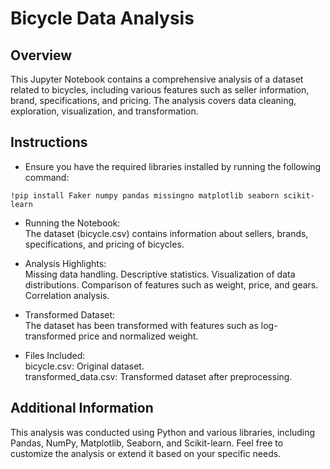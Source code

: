 # Bicycle Data Analysis

## Overview
This Jupyter Notebook contains a comprehensive analysis of a dataset related to bicycles, including various features such as seller information, brand, specifications, and pricing. The analysis covers data cleaning, exploration, visualization, and transformation.

## Instructions
* Ensure you have the required libraries installed by running the following command: <br>
```
!pip install Faker numpy pandas missingno matplotlib seaborn scikit-learn
```
* Running the Notebook: <br>
  The dataset (bicycle.csv) contains information about sellers, brands, specifications, and pricing of bicycles.

* Analysis Highlights: <br>
  Missing data handling.
  Descriptive statistics.
  Visualization of data distributions.
  Comparison of features such as weight, price, and gears.
  Correlation analysis.

* Transformed Dataset:<br>
  The dataset has been transformed with features such as log-transformed price and normalized weight.

* Files Included:<br>
  bicycle.csv: Original dataset.<br>
  transformed_data.csv: Transformed dataset after preprocessing.


## Additional Information

This analysis was conducted using Python and various libraries, including Pandas, NumPy, Matplotlib, Seaborn, and Scikit-learn.
Feel free to customize the analysis or extend it based on your specific needs.
